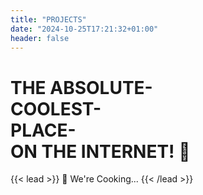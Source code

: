 ```yaml
---
title: "PROJECTS"
date: "2024-10-25T17:21:32+01:00"
header: false
---
```


<h1 class="responsive-title">THE ABSOLUTE- <br>
COOLEST-<br> 
PLACE- <br> 
ON THE INTERNET! 🚀</h1>

{{< lead >}}
🍳 We're Cooking...
{{< /lead >}}
